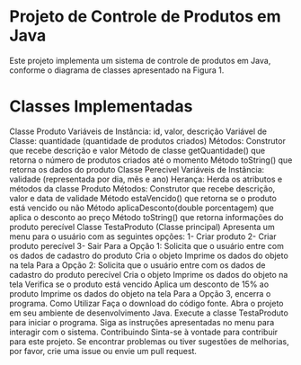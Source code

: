 # Projeto de Controle de Produtos em Java
Este projeto implementa um sistema de controle de produtos em Java, conforme o diagrama de classes apresentado na Figura 1.

# Classes Implementadas
Classe Produto
Variáveis de Instância: id, valor, descrição
Variável de Classe: quantidade (quantidade de produtos criados)
Métodos:
Construtor que recebe descrição e valor
Método de classe getQuantidade() que retorna o número de produtos criados até o momento
Método toString() que retorna os dados do produto
Classe Perecivel
Variáveis de Instância: validade (representada por dia, mês e ano)
Herança: Herda os atributos e métodos da classe Produto
Métodos:
Construtor que recebe descrição, valor e data de validade
Método estaVencido() que retorna se o produto está vencido ou não
Método aplicaDesconto(double porcentagem) que aplica o desconto ao preço
Método toString() que retorna informações do produto perecível
Classe TestaProduto (Classe principal)
Apresenta um menu para o usuário com as seguintes opções:
1- Criar produto
2- Criar produto perecível
3- Sair
Para a Opção 1:
Solicita que o usuário entre com os dados de cadastro do produto
Cria o objeto
Imprime os dados do objeto na tela
Para a Opção 2:
Solicita que o usuário entre com os dados de cadastro do produto perecível
Cria o objeto
Imprime os dados do objeto na tela
Verifica se o produto está vencido
Aplica um desconto de 15% ao produto
Imprime os dados do objeto na tela
Para a Opção 3, encerra o programa.
Como Utilizar
Faça o download do código fonte.
Abra o projeto em seu ambiente de desenvolvimento Java.
Execute a classe TestaProduto para iniciar o programa.
Siga as instruções apresentadas no menu para interagir com o sistema.
Contribuindo
Sinta-se à vontade para contribuir para este projeto. Se encontrar problemas ou tiver sugestões de melhorias, por favor, crie uma issue ou envie um pull request.
